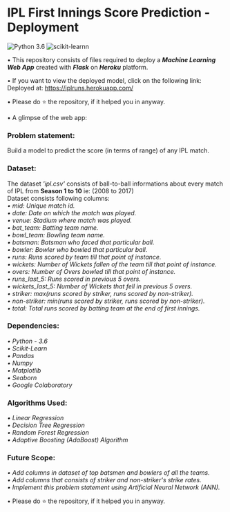 # IPL First Innings Score Prediction - Deployment
![Python 3.6](https://img.shields.io/badge/Python-3.6-brightgreen.svg) ![scikit-learnn](https://img.shields.io/badge/Library-Scikit_Learn-orange.svg)

• This repository consists of files required to deploy a ___Machine Learning Web App___ created with ___Flask___ on ___Heroku___ platform.

• If you want to view the deployed model, click on the following link:<br />
Deployed at: https://iplruns.herokuapp.com/


• Please do ⭐ the repository, if it helped you in anyway.

• A glimpse of the web app:

### Problem statement:
Build a model to predict the score (in terms of range) of any IPL match.

### Dataset:
The dataset _'ipl.csv'_ consists of ball-to-ball informations about every match of IPL from __Season 1 to 10__ ie: (2008 to 2017)<br/>
Dataset consists following columns:<br/>
_• mid: Unique match id._<br/>
_• date: Date on which the match was played._<br/>
_• venue: Stadium where match was played._<br/>
_• bat_team: Batting team name._<br/>
_• bowl_team: Bowling team name._<br/>
_• batsman: Batsman who faced that particular ball._<br/>
_• bowler: Bowler who bowled that particular ball._<br/>
_• runs: Runs scored by team till that point of instance._<br/>
_• wickets: Number of Wickets fallen of the team till that point of instance._<br/>
_• overs: Number of Overs bowled till that point of instance._<br/>
_• runs_last_5: Runs scored in previous 5 overs._<br/>
_• wickets_last_5: Number of Wickets that fell in previous 5 overs._<br/>
_• striker: max(runs scored by striker, runs scored by non-striker)._<br/>
_• non-striker: min(runs scored by striker, runs scored by non-striker)._<br/>
_• total: Total runs scored by batting team at the end of first innings._<br/>

### Dependencies:
_• Python - 3.6_<br/>
_• Scikit-Learn_<br/>
_• Pandas_<br/>
_• Numpy_<br/>
_• Matplotlib_<br/>
_• Seaborn_<br/>
_• Google Colaboratory_<br/>

### Algorithms Used:
_• Linear Regression_<br/>
_• Decision Tree Regression_<br/>
_• Random Forest Regression_<br/>
_• Adaptive Boosting (AdaBoost) Algorithm_<br/>

### Future Scope:
_• Add columns in dataset of top batsmen and bowlers of all the teams._<br/>
_• Add columns that consists of striker and non-striker's strike rates._<br/>
_• Implement this problem statement using Artificial Neural Network (ANN)._<br/>

• Please do ⭐ the repository, if it helped you in anyway.

